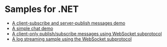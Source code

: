# Samples for .NET

* [A client-subscribe and server-publish messages demo](./pubsub)
* [A simple chat demo](./chatapp)
* [A client-only publish/subscribe messages using WebSocket subprotocol](./clientpubsub)
* [A log streaming sample using the WebSocket subprotocol](./logstream)

